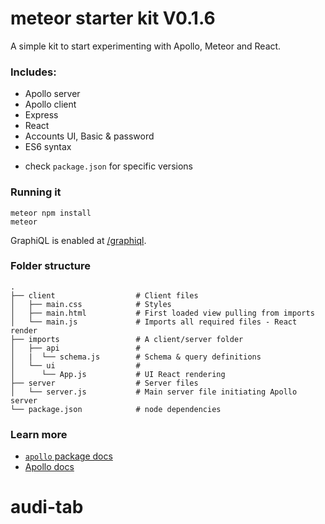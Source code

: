 # meteor starter kit V0.1.6

A simple kit to start experimenting with Apollo, Meteor and React.

### Includes:
- Apollo server
- Apollo client
- Express
- React
- Accounts UI, Basic & password
- ES6 syntax
* check `package.json` for specific versions


### Running it

```
meteor npm install
meteor
```

GraphiQL is enabled at [/graphiql](http://localhost:3000/graphiql).

### Folder structure
    .
    ├── client                  # Client files
    │   ├── main.css            # Styles
    │   ├── main.html           # First loaded view pulling from imports
    │   └── main.js             # Imports all required files - React render
    ├── imports                 # A client/server folder
    │   ├── api                 #
    │   |  └── schema.js        # Schema & query definitions
    │   └── ui                  #
    │      └── App.js           # UI React rendering
    ├── server                  # Server files
    │   └── server.js           # Main server file initiating Apollo server
    └── package.json            # node dependencies


### Learn more

- [`apollo` package docs](http://dev.apollodata.com/core/meteor.html)
- [Apollo docs](http://dev.apollodata.com/)
# audi-tab
